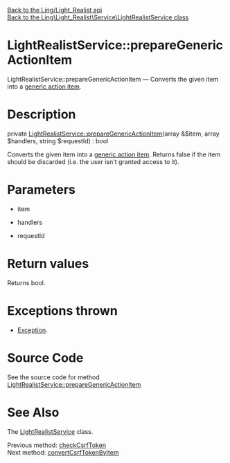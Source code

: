 [Back to the Ling/Light_Realist api](https://github.com/lingtalfi/Light_Realist/blob/master/doc/api/Ling/Light_Realist.md)<br>
[Back to the Ling\Light_Realist\Service\LightRealistService class](https://github.com/lingtalfi/Light_Realist/blob/master/doc/api/Ling/Light_Realist/Service/LightRealistService.md)


LightRealistService::prepareGenericActionItem
================



LightRealistService::prepareGenericActionItem — Converts the given item into a [generic action item](https://github.com/lingtalfi/Light_Realist/blob/master/doc/pages/generic-action-item.md).




Description
================


private [LightRealistService::prepareGenericActionItem](https://github.com/lingtalfi/Light_Realist/blob/master/doc/api/Ling/Light_Realist/Service/LightRealistService/prepareGenericActionItem.md)(array &$item, array $handlers, string $requestId) : bool




Converts the given item into a [generic action item](https://github.com/lingtalfi/Light_Realist/blob/master/doc/pages/generic-action-item.md).
Returns false if the item should be discarded (i.e. the user isn't granted access to it).




Parameters
================


- item

    

- handlers

    

- requestId

    


Return values
================

Returns bool.


Exceptions thrown
================

- [Exception](http://php.net/manual/en/class.exception.php).&nbsp;







Source Code
===========
See the source code for method [LightRealistService::prepareGenericActionItem](https://github.com/lingtalfi/Light_Realist/blob/master/Service/LightRealistService.php#L921-L933)


See Also
================

The [LightRealistService](https://github.com/lingtalfi/Light_Realist/blob/master/doc/api/Ling/Light_Realist/Service/LightRealistService.md) class.

Previous method: [checkCsrfToken](https://github.com/lingtalfi/Light_Realist/blob/master/doc/api/Ling/Light_Realist/Service/LightRealistService/checkCsrfToken.md)<br>Next method: [convertCsrfTokenByItem](https://github.com/lingtalfi/Light_Realist/blob/master/doc/api/Ling/Light_Realist/Service/LightRealistService/convertCsrfTokenByItem.md)<br>

